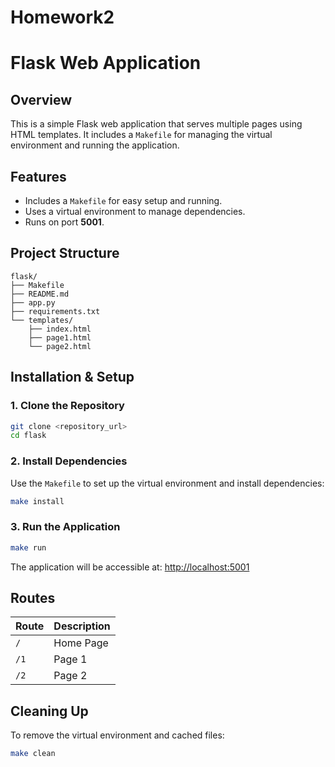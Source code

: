 # Homework2

# Flask Web Application

## Overview
This is a simple Flask web application that serves multiple pages using HTML templates. It includes a `Makefile` for managing the virtual environment and running the application.

## Features
- Includes a `Makefile` for easy setup and running.
- Uses a virtual environment to manage dependencies.
- Runs on port **5001**.

## Project Structure
```
flask/
├── Makefile
├── README.md
├── app.py
├── requirements.txt
└── templates/
    ├── index.html
    ├── page1.html
    └── page2.html
```

## Installation & Setup
### 1. Clone the Repository
```bash
git clone <repository_url>
cd flask
```

### 2. Install Dependencies
Use the `Makefile` to set up the virtual environment and install dependencies:
```bash
make install
```

### 3. Run the Application
```bash
make run
```
The application will be accessible at: [http://localhost:5001](http://localhost:5001)

## Routes
| Route | Description |
|--------|-------------|
| `/` | Home Page |
| `/1` | Page 1 |
| `/2` | Page 2 |

## Cleaning Up
To remove the virtual environment and cached files:
```bash
make clean
```
